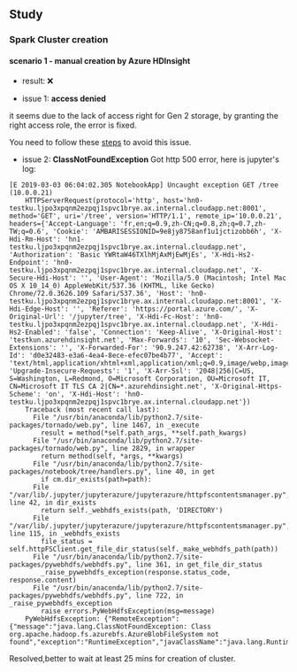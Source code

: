 ## Study

### Spark Cluster creation
#### scenario 1 - manual creation by Azure HDInsight
- result: :x:

- issue 1: **access denied**

it seems due to the lack of access right for Gen 2 storage,
by granting the right access role, the error is fixed.

You need to follow these [steps](https://docs.microsoft.com/en-us/azure/hdinsight/hdinsight-hadoop-use-data-lake-storage-gen2?toc=%2Fen-us%2Fazure%2Fhdinsight%2Fspark%2FTOC.json&bc=%2Fen-us%2Fazure%2Fbread%2Ftoc.json) to avoid this issue.

- issue 2: **ClassNotFoundException**
Got http 500 error, here is jupyter's log:

```
[E 2019-03-03 06:04:02.305 NotebookApp] Uncaught exception GET /tree (10.0.0.21)
    HTTPServerRequest(protocol='http', host='hn0-testku.ljpo3xpqnm2ezpqj1spvc1brye.ax.internal.cloudapp.net:8001', method='GET', uri='/tree', version='HTTP/1.1', remote_ip='10.0.0.21', headers={'Accept-Language': 'fr,en;q=0.9,zh-CN;q=0.8,zh;q=0.7,zh-TW;q=0.6', 'Cookie': 'AMBARISESSIONID=9e8jy8758anf1u1jctizobb6h', 'X-Hdi-Rm-Host': 'hn1-testku.ljpo3xpqnm2ezpqj1spvc1brye.ax.internal.cloudapp.net', 'Authorization': 'Basic YWRtaW46TXlhMjAxMjEwMjEs', 'X-Hdi-Hs2-Endpoint': 'hn0-testku.ljpo3xpqnm2ezpqj1spvc1brye.ax.internal.cloudapp.net', 'X-Secure-Hdi-Host': '', 'User-Agent': 'Mozilla/5.0 (Macintosh; Intel Mac OS X 10_14_0) AppleWebKit/537.36 (KHTML, like Gecko) Chrome/72.0.3626.109 Safari/537.36', 'Host': 'hn0-testku.ljpo3xpqnm2ezpqj1spvc1brye.ax.internal.cloudapp.net:8001', 'X-Hdi-Edge-Host': '', 'Referer': 'https://portal.azure.com/', 'X-Original-Url': '/jupyter/tree', 'X-Hdi-Fc-Host': 'hn0-testku.ljpo3xpqnm2ezpqj1spvc1brye.ax.internal.cloudapp.net', 'X-Hdi-Hs2-Enabled': 'false', 'Connection': 'Keep-Alive', 'X-Original-Host': 'testkun.azurehdinsight.net', 'Max-Forwards': '10', 'Sec-Websocket-Extensions': '', 'X-Forwarded-For': '90.9.247.42:62738', 'X-Arr-Log-Id': 'd0e32483-e3a6-4ea4-8ece-efec07be4b77', 'Accept': 'text/html,application/xhtml+xml,application/xml;q=0.9,image/webp,image/apng,*/*;q=0.8', 'Upgrade-Insecure-Requests': '1', 'X-Arr-Ssl': '2048|256|C=US, S=Washington, L=Redmond, O=Microsoft Corporation, OU=Microsoft IT, CN=Microsoft IT TLS CA 2|CN=*.azurehdinsight.net', 'X-Original-Https-Scheme': 'on', 'X-Hdi-Host': 'hn0-testku.ljpo3xpqnm2ezpqj1spvc1brye.ax.internal.cloudapp.net'})
    Traceback (most recent call last):
      File "/usr/bin/anaconda/lib/python2.7/site-packages/tornado/web.py", line 1467, in _execute
        result = method(*self.path_args, **self.path_kwargs)
      File "/usr/bin/anaconda/lib/python2.7/site-packages/tornado/web.py", line 2829, in wrapper
        return method(self, *args, **kwargs)
      File "/usr/bin/anaconda/lib/python2.7/site-packages/notebook/tree/handlers.py", line 40, in get
        if cm.dir_exists(path=path):
      File "/var/lib/.jupyter/jupyterazure/jupyterazure/httpfscontentsmanager.py", line 42, in dir_exists
        return self._webhdfs_exists(path, 'DIRECTORY')
      File "/var/lib/.jupyter/jupyterazure/jupyterazure/httpfscontentsmanager.py", line 115, in _webhdfs_exists
        file_status = self.httpFSClient.get_file_dir_status(self._make_webhdfs_path(path))
      File "/usr/bin/anaconda/lib/python2.7/site-packages/pywebhdfs/webhdfs.py", line 361, in get_file_dir_status
        _raise_pywebhdfs_exception(response.status_code, response.content)
      File "/usr/bin/anaconda/lib/python2.7/site-packages/pywebhdfs/webhdfs.py", line 722, in _raise_pywebhdfs_exception
        raise errors.PyWebHdfsException(msg=message)
    PyWebHdfsException: {"RemoteException":{"message":"java.lang.ClassNotFoundException: Class org.apache.hadoop.fs.azurebfs.AzureBlobFileSystem not found","exception":"RuntimeException","javaClassName":"java.lang.RuntimeException"}}
```
Resolved,better to wait at least 25 mins for creation of cluster. 



